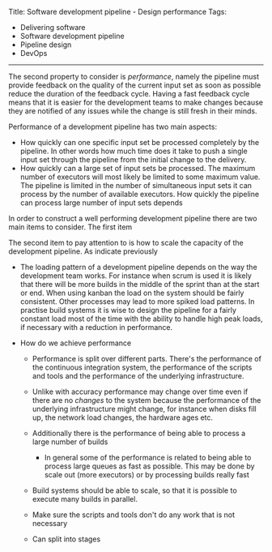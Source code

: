 Title: Software development pipeline - Design performance
Tags:
  - Delivering software
  - Software development pipeline
  - Pipeline design
  - DevOps
---

The second property to consider is *performance*, namely the pipeline must provide feedback on
the quality of the current input set as soon as possible reduce the duration of the feedback cycle.
Having a fast feedback cycle means that it is easier for the development teams to make changes
because they are notified of any issues while the change is still fresh in their minds.

Performance of a development pipeline has two main aspects:

- How quickly can one specific input set be processed completely by the pipeline. In other words
  how much time does it take to push a single input set through the pipeline from the initial change to the
  delivery.
- How quickly can a large set of input sets be processed. The maximum number of executors will most
  likely be limited to some maximum value. The pipeline is limited in the number of simultaneous
  input sets it can process by the number of available executors. How quickly the pipeline can
  process large number of input sets depends

In order to construct a well performing development pipeline there are two main items to
consider. The first item

The second item to pay attention to is how to scale the capacity of the development pipeline.
As indicate previously

- The loading pattern of a development pipeline depends on the way the development team
    works. For instance when scrum is used it is likely that there will be more builds in the
    middle of the sprint than at the start or end. When using kanban the load on the system should
    be fairly consistent. Other processes may lead to more spiked load patterns.
    In practise build systems it is wise to design the pipeline for a fairly constant load most
    of the time with the ability to handle high peak loads, if necessary with a reduction in
    performance.





- How do we achieve performance
  - Performance is split over different parts. There's the performance of the continuous
    integration system, the performance of the scripts and tools and the performance of the
    underlying infrastructure.
  - Unlike with accuracy performance may change over time even if there are no _changes_
    to the system because the performance of the underlying infrastructure might change,
    for instance when disks fill up, the network load changes, the hardware ages etc.
  - Additionally there is the performance of being able to process a large number of builds
    - In general some of the performance is related to being able to process large queues as
      fast as possible. This may be done by scale out (more executors) or by processing
      builds really fast
  - Build systems should be able to scale, so that it is possible to execute many builds
    in parallel.

  - Make sure the scripts and tools don't do any work that is not necessary
  - Can split into stages
